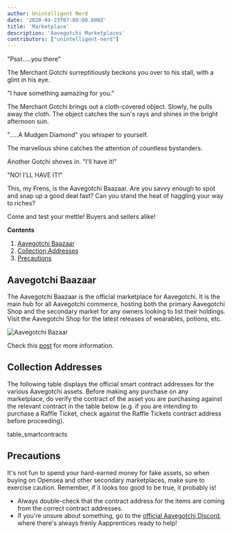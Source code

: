 ```yaml
---
author: Unintelligent Nerd
date: '2020-04-23T07:00:00.000Z'
title: 'Marketplace'
description: 'Aavegotchi Marketplaces'
contributors: ["unintelligent-nerd"]
---
```


"Psst.....you there"

The Merchant Gotchi surreptitiously beckons you over to his stall, with a glint in his eye.

"I have something aamazing for you."

The Merchant Gotchi brings out a cloth-covered object. Slowly, he pulls away the cloth. The object catches the sun's rays and shines in the bright afternoon sun.

".....A Mudgen Diamond" you whisper to yourself.

The marvellous shine catches the attention of countless bystanders. 

Another Gotchi shoves in. "I'll have it!"

"NO! I'LL HAVE IT!"

This, my Frens, is the Aavegotchi Baazaar. Are you savvy enough to spot and snap up a good deal fast? Can you stand the heat of haggling your way to riches?

Come and test your mettle! Buyers and sellers alike!

<div class="contentsBox">

**Contents**

<ol>
<li><a href=#aavegotchi-baazaar>Aavegotchi Baazaar</a></li>
<li><a href=#collection-addresses>Collection Addresses</a></li>
<li><a href=#precautions>Precautions</a></li>
</ol>

</div>

## Aavegotchi Baazaar

The Aavegotchi Baazaar is the official marketplace for Aavegotchi. It is the main hub for all Aavegotchi commerce, hosting both the primary Aavegotchi Shop and the secondary market for any owners looking to list their holdings. Visit the Aavegotchi Shop for the latest releases of wearables, potions, etc.

<img class = "bodyImage" src = "/marketplace/aavegotchi-baazaar.png" alt = "Aavegotchi Bazaar">

Check this [post](https://aavegotchi.medium.com/surprise-were-launching-an-aavegotchi-nft-marketplace-f8a388e89d7f) for more information.

## Collection Addresses

The following table displays the official smart contract addresses for the various Aavegotchi assets. Before making any purchase on any marketplace, do verify the contract of the asset you are purchasing against the relevant contract in the table below (e.g. if you are intending to purchase a Raffle Ticket, check against the Raffle Tickets contract address before proceeding).

table_smartcontracts

## Precautions

It's not fun to spend your hard-earned money for fake assets, so when buying on Opensea and other secondary marketplaces, make sure to exercise caution. Remember, if it looks too good to be true, it probably is!

* Always double-check that the contract address for the items are coming from the correct contract addresses.
* If you're unsure about something, go to the [official Aavegotchi Discord](https://discord.com/invite/NPwnWB6), where there's always frenly Aapprentices ready to help!
